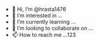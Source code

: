 - 👋 Hi, I’m @hrasta1476
- 👀 I’m interested in ...
- 🌱 I’m currently learning ...
- 💞️ I’m looking to collaborate on ...
- 📫 How to reach me ...123

<!---
hrasta1476/hrasta1476 is a ✨ special ✨ repository because its `README.md` (this file) appears on your GitHub profile.
You can click the Preview link to take a look at your changes.
--->
